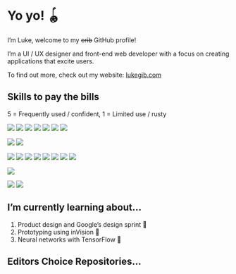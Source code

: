 # Yo yo! 🪀
I’m Luke, welcome to my ~~crib~~ GitHub profile!

I’m a UI / UX designer and front-end web developer with a focus on creating applications that excite users.

To find out more, check out my website: [lukegib.com](https://lukegib.com)

## Skills to pay the bills 
5 = Frequently used / confident, 1 = Limited use / rusty

![](https://img.shields.io/badge/Figma-5-success?style=flat&logo=figma&logoColor=white) ![](https://img.shields.io/badge/React-5-success?style=flat&logo=react&logoColor=white) ![](https://img.shields.io/badge/JavaScript-5-success?style=flat&logo=javascript&logoColor=white) ![](https://img.shields.io/badge/Node-5-success?style=flat&logo=node.js&logoColor=white) ![](https://img.shields.io/badge/CSS-5-success?style=flat&logo=css3&logoColor=white) ![](https://img.shields.io/badge/HTML-5-success?style=flat&logo=html5&logoColor=white) ![](https://img.shields.io/badge/NPM-5-success?style=flat&logo=npm&logoColor=white)

![](https://img.shields.io/badge/Java-4-green?style=flat&logo=java&logoColor=white) ![](https://img.shields.io/badge/Git-4-green?style=flat&logo=git&logoColor=white)

![](https://img.shields.io/badge/Vue-3-yellowgreen?style=flat&logo=vue.js&logoColor=white)  ![](https://img.shields.io/badge/mongoDB-3-yellowgreen?style=flat&logo=mongodb&logoColor=white) ![](https://img.shields.io/badge/mySQL-3-yellowgreen?style=flat&logo=mysql&logoColor=white) ![](https://img.shields.io/badge/TensorFlow.js-3-yellowgreen?style=flat&logo=tensorflow&logoColor=white) ![](https://img.shields.io/badge/Express-3-yellowgreen?style=flat&logo=express&logoColor=white) ![](https://img.shields.io/badge/Unity-3-yellowgreen?style=flat&logo=unity&logoColor=white) ![](https://img.shields.io/badge/Sass-3-yellowgreen?style=flat&logo=sass&logoColor=white) ![](https://img.shields.io/badge/GitHubActions-3-yellowgreen?style=flat&logo=github&logoColor=white)

![](https://img.shields.io/badge/Jest-2-yellow?style=flat&logo=jest&logoColor=white)

![](https://img.shields.io/badge/PHP-1-orange?style=flat&logo=php&logoColor=white) ![](https://img.shields.io/badge/Firebase-1-orange?style=flat&logo=firebase&logoColor=white)

## I’m currently learning about… 
1. Product design and Google’s design sprint 🎨
2. Prototyping using inVision 🧪
3. Neural networks with TensorFlow 🦾

## Editors Choice Repositories...

